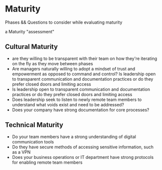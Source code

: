 # Maturity
Phases && Questions to consider while evaluating maturity

a Maturity "assessment"

## Cultural Maturity
  - are they willing to be transparent with their team on how they're iterating on the fly as they move between phases
  - Are managers naturally willing to adopt a mindset of trust and empowerment as opposed to command and control? Is leadership open to transparent communication and documentation practices or do they prefer closed doors and limiting access
  -  Is leadership open to transparent communication and documentation practices or do they prefer closed doors and limiting access
  -  Does leadership seek to listen to newly remote team members to understand what voids exist and need to be addressed?
  -  Does your company have strong documentation for core processes? 

## Technical Maturity
  -  Do your team members have a strong understanding of digital communication tools
  -  Do they have secure methods of accessing sensitive information, such as a VPN
  -  Does your business operations or IT department have strong protocols for enabling remote team members
